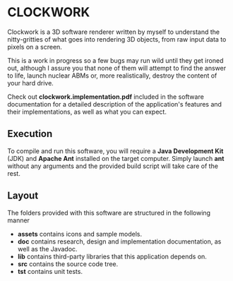 CLOCKWORK
=========

Clockwork is a 3D software renderer written by myself to understand the
nitty-gritties of what goes into rendering 3D objects, from raw input
data to pixels on a screen.

This is a work in progress so a few bugs may run wild until they get
ironed out, although I assure you that none of them will attempt to find the
answer to life, launch nuclear ABMs or, more realistically, destroy the
content of your hard drive.

Check out __clockwork.implementation.pdf__ included in the software documentation
for a detailed description of the application's features and their implementations,
as well as what you can expect.


Execution
---------
To compile and run this software, you will require a __Java Development Kit__ (JDK) 
and __Apache Ant__ installed on the target computer. Simply launch __ant__
without any arguments and the provided build script will take care of the rest.


Layout
------
The folders provided with this software are structured in the following manner
* __assets__ contains icons and sample models.
* __doc__ contains research, design and implementation documentation, as well as the Javadoc.
* __lib__ contains third-party libraries that this application depends on.
* __src__ contains the source code tree.
* __tst__ contains unit tests.
